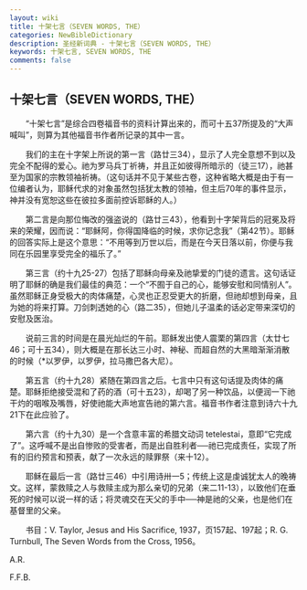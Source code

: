 ```yaml
---
layout: wiki
title: 十架七言（SEVEN WORDS, THE）
categories: NewBibleDictionary
description: 圣经新词典 - 十架七言（SEVEN WORDS, THE）
keywords: 十架七言, SEVEN WORDS, THE
comments: false
---
```


## 十架七言（SEVEN WORDS, THE）

　　“十架七言”是综合四卷福音书的资料计算出来的，而可十五37所提及的“大声喊叫”，则算为其他福音书作者所记录的其中一言。

　　我们的主在十字架上所说的第一言（路廿三34），显示了人完全意想不到以及完全不配得的爱心。祂为罗马兵丁祈祷，并且正如彼得所暗示的（徒三17），祂甚至为国家的宗教领袖祈祷。（这句话并不见于某些古卷，这种省略大概是由于有一位编者认为，耶稣代求的对象虽然包括犹太教的领袖，但主后70年的事件显示，神并没有宽恕这些在彼拉多面前控诉耶稣的人。）

　　第二言是向那位悔改的强盗说的（路廿三43），他看到十字架背后的冠冕及将来的荣耀，因而说：“耶稣阿，你得国降临的时候，求你记念我”（第42节）。耶稣的回答实际上是这个意思：“不用等到万世以后，而是在今天日落以前，你便与我同在乐园里享受完全的福乐了。”

　　第三言（约十九25-27）包括了耶稣向母亲及祂挚爱的门徒的遗言。这句话证明了耶稣的确是我们最佳的典范：一个“不囿于自己的心，能够安慰和同情别人”。虽然耶稣正身受极大的肉体痛楚，心灵也正忍受更大的折磨，但祂却想到母亲，且为她的将来打算。刀剑刺透她的心（路二35），但她儿子温柔的话必定带来深切的安慰及医治。

　　说前三言的时间是在晨光灿烂的午前。耶稣发出使人震栗的第四言（太廿七46；可十五34），则大概是在那长达三小时、神秘、而超自然的大黑暗渐渐消散的时候（*以罗伊，以罗伊，拉马撒巴各大尼）。

　　第五言（约十九28）紧随在第四言之后。七言中只有这句话提及肉体的痛楚。耶稣拒绝接受混和了药的酒（可十五23），却喝了另一种饮品，以便润一下祂干灼的咽喉及嘴唇，好使祂能大声地宣告祂的第六言。福音书作者注意到诗六十九21下在此应验了。

　　第六言（约十九30）是一个含意丰富的希腊文动词 tetelestai，意即“它完成了”。这呼喊不是出自惨败的受害者，而是出自胜利者──祂已完成责任，实现了所有的旧约预言和预表，献了一次永远的赎罪祭（来十12）。

　　耶稣在最后一言（路廿三46）中引用诗卅一5；传统上这是虔诚犹太人的晚祷文。这样，蒙救赎之人与救赎主成为那么亲切的兄弟（来二11-13），以致他们在垂死的时候可以说一样的话；将灵魂交在天父的手中──神是祂的父亲，也是他们在基督里的父亲。

　　书目：V. Taylor, Jesus and His Sacrifice, 1937，页157起、197起；R. G. Turnbull, The Seven Words from the Cross, 1956。

A.R.

F.F.B.






